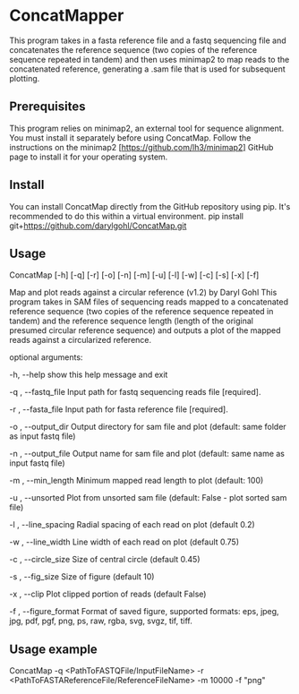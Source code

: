 # ConcatMapper
This program takes in a fasta reference file and a fastq sequencing file and concatenates the reference sequence (two copies of the reference sequence repeated in tandem) and then uses minimap2 to map reads to the concatenated reference, generating a .sam file that is used for subsequent plotting.

## Prerequisites
This program relies on minimap2, an external tool for sequence alignment. You must install it separately before using ConcatMap. Follow the instructions on the minimap2 [https://github.com/lh3/minimap2] GitHub page to install it for your operating system.

## Install
You can install ConcatMap directly from the GitHub repository using pip. It's recommended to do this within a virtual environment.
pip install git+https://github.com/darylgohl/ConcatMap.git

## Usage
ConcatMap [-h] [-q] [-r] [-o] [-n] [-m] [-u] [-l] [-w] [-c] [-s] [-x] [-f]

Map and plot reads against a circular reference (v1.2) by Daryl Gohl This
program takes in SAM files of sequencing reads mapped to a concatenated
reference sequence (two copies of the reference sequence repeated in tandem)
and the reference sequence length (length of the original presumed circular
reference sequence) and outputs a plot of the mapped reads against a
circularized reference.

optional arguments:

  -h, --help            show this help message and exit

  -q , --fastq_file     Input path for fastq sequencing reads file [required].

  -r , --fasta_file     Input path for fasta reference file [required].

  -o , --output_dir     Output directory for sam file and plot (default: same folder as input fastq file)

  -n , --output_file    Output name for sam file and plot (default: same name as input fastq file)

  -m , --min_length     Minimum mapped read length to plot (default: 100)
  
  -u , --unsorted     Plot from unsorted sam file (default: False - plot sorted sam file)

  -l , --line_spacing   Radial spacing of each read on plot (default 0.2)

  -w , --line_width     Line width of each read on plot (default 0.75)

  -c , --circle_size    Size of central circle (default 0.45)

  -s , --fig_size       Size of figure (default 10)

  -x , --clip           Plot clipped portion of reads (default False)

  -f , --figure_format	Format of saved figure, supported formats: eps, jpeg, jpg, pdf, pgf, png, ps, raw, rgba, svg, svgz, tif, tiff.
                        
## Usage example
ConcatMap -q <PathToFASTQFile/InputFileName> -r <PathToFASTAReferenceFile/ReferenceFileName> -m 10000 -f "png"

